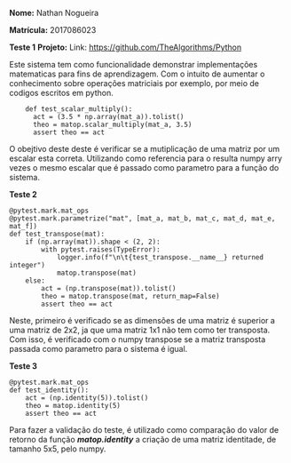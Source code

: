 
**Nome:** Nathan Nogueira

**Matrícula:** 2017086023

**Teste 1**
**Projeto:**   Link: https://github.com/TheAlgorithms/Python

Este sistema tem como funcionalidade demonstrar implementações matematicas para fins de aprendizagem. Com o intuito de aumentar o conhecimento sobre operações matriciais por exemplo, por meio de codigos escritos em python.

```@pytest.mark.mat_ops
    def test_scalar_multiply():
      act = (3.5 * np.array(mat_a)).tolist()
      theo = matop.scalar_multiply(mat_a, 3.5)
      assert theo == act
```
O obejtivo deste deste é verificar se a mutiplicação de uma matriz por um escalar esta correta. Utilizando como referencia para o resulta numpy arry vezes o mesmo escalar que é passado como parametro para a função do sistema.


**Teste 2**
```
@pytest.mark.mat_ops
@pytest.mark.parametrize("mat", [mat_a, mat_b, mat_c, mat_d, mat_e, mat_f])
def test_transpose(mat):
    if (np.array(mat)).shape < (2, 2):
        with pytest.raises(TypeError):
            logger.info(f"\n\t{test_transpose.__name__} returned integer")
            matop.transpose(mat)
    else:
        act = (np.transpose(mat)).tolist()
        theo = matop.transpose(mat, return_map=False)
        assert theo == act
```
Neste, primeiro é verificado se as dimensões de uma matriz é superior a uma matriz de 2x2, ja que uma matriz 1x1 não tem como ter transposta. Com isso, é verificado com o numpy transpose se a matriz transposta passada como parametro para o sistema é igual.

**Teste 3**
```
@pytest.mark.mat_ops
def test_identity():
    act = (np.identity(5)).tolist()
    theo = matop.identity(5)
    assert theo == act
```

Para fazer a validação do teste, é utilizado como comparação do valor de retorno da função ***matop.identity*** a criação de uma matriz identitade, de tamanho 5x5, pelo numpy.
